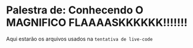 # Palestra de: Conhecendo O MAGNIFICO FLAAAASKKKKKK!!!!!!!
Aqui estarão os arquivos usados na `tentativa de live-code`
